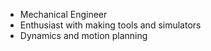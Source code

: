 - Mechanical Engineer
- Enthusiast with making tools and simulators
- Dynamics and motion planning

<!---
parcengiz/parcengiz is a ✨ special ✨ repository because its `README.md` (this file) appears on your GitHub profile.
You can click the Preview link to take a look at your changes.
--->
